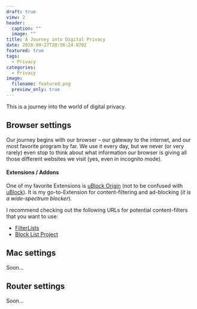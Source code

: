 ```yaml
---
draft: true
view: 2
header:
  caption: ""
  image: ""
title: A Journey into Digital Privacy
date: 2020-09-27T20:56:24.870Z
featured: true
tags:
  - Privacy
categories:
  - Privacy
image:
  filename: featured.png
  preview_only: true
---
```

This is a journey into the world of digital privacy.

## Browser settings

Our journey begins with our browser – our gateway to the internet, and our most favorite program by far. We use it every day, but we never (or very rarely) even stop to think about what information our browser is giving all those different websites we visit (yes, even in incognito mode).

#### Extensions / Addons

One of my favorite Extensions is [uBlock Origin](https://github.com/gorhill/uBlock) (not to be confused with [uBlock](https://www.reddit.com/r/ublock/comments/32mos6/ublock_vs_ublock_origin/)). It is my go-to-Extension for content-filtering and ad-blocking (*it is a wide-spectrum blocker*).

I recommend checking out the following URLs for potential content-filters that you want to use:

* [FilterLists](https://filterlists.com/)
* [Block List Project](https://blocklist.site/)

## Mac settings

Soon...

## Router settings

Soon...